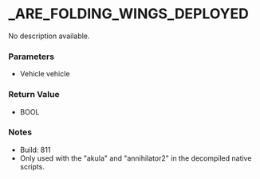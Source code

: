 # _ARE_FOLDING_WINGS_DEPLOYED

No description available.

### Parameters
* Vehicle vehicle

### Return Value
* BOOL

### Notes
* Build: 811
* Only used with the "akula" and "annihilator2" in the decompiled native scripts.

